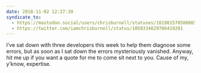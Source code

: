 ```yaml
---
date: 2018-11-02 12:27:39
syndicate_to:
  - https://mastodon.social/users/chrisburnell/statuses/101001570580865615
  - https://twitter.com/iamchrisburnell/status/1058334829786419201
---
```


I’ve sat down with three developers this week to help them diagnose some errors, but as soon as I sat down the errors mysteriously vanished. Anyway, hit me up if you want a quote for me to come sit next to you. Cause of my, y’know, expertise.
